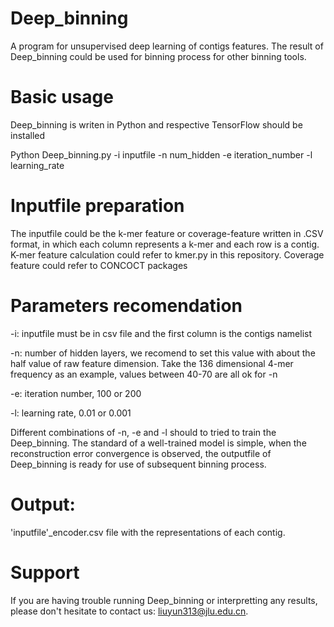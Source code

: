 # Deep_binning
A program for unsupervised deep learning of contigs features. The result of Deep_binning could be used for binning process for other binning tools.

# Basic usage

Deep_binning is writen in Python and respective TensorFlow should be installed

Python Deep_binning.py -i inputfile -n num_hidden -e iteration_number -l learning_rate

# Inputfile preparation 

The inputfile could be the k-mer feature or coverage-feature written in .CSV format, in which each column represents a k-mer and each row is a contig. K-mer feature calculation could refer to kmer.py in this repository. Coverage feature could refer to CONCOCT packages 

# Parameters recomendation

-i: inputfile must be in csv file and the first column is the contigs namelist

-n: number of hidden layers, we recomend to set this value with about the half value of raw feature dimension. Take the 136 dimensional 4-mer frequency as an example, values between 40-70 are all ok for -n   

-e: iteration number, 100 or 200

-l: learning rate, 0.01 or 0.001

Different combinations of -n, -e and -l should to tried to train the Deep_binning. The standard of a well-trained model is simple, when the reconstruction error convergence is observed, the outputfile of Deep_binning is ready for use of subsequent binning process.

# Output:
'inputfile'_encoder.csv file with the representations of each contig.

# Support
If you are having trouble running Deep_binning or interpretting any results, please don't hesitate to contact us: liuyun313@jlu.edu.cn.
